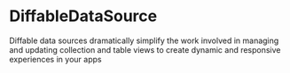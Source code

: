 # DiffableDataSource
Diffable data sources dramatically simplify the work involved in managing and updating collection and table views to create dynamic and responsive experiences in your apps
